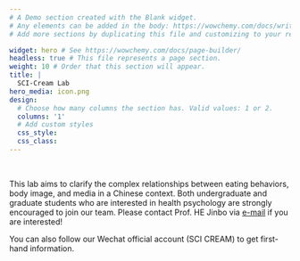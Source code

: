 ```yaml
---
# A Demo section created with the Blank widget.
# Any elements can be added in the body: https://wowchemy.com/docs/writing-markdown-latex/
# Add more sections by duplicating this file and customizing to your requirements.

widget: hero # See https://wowchemy.com/docs/page-builder/
headless: true # This file represents a page section.
weight: 10 # Order that this section will appear.
title: |
  SCI-Cream Lab
hero_media: icon.png
design:
  # Choose how many columns the section has. Valid values: 1 or 2.
  columns: '1'
  # Add custom styles
  css_style:
  css_class:
---
```


<br>

This lab aims to clarify the complex relationships between eating behaviors, body image, and media in a Chinese context. Both undergraduate and graduate students who are interested in health psychology are strongly encouraged to join our team. Please contact Prof. HE Jinbo via [e-mail](mailto:hejinbo@cuhk.edu.cn) if you are interested!

You can also follow our Wechat official account (SCI CREAM) to get first-hand information.
